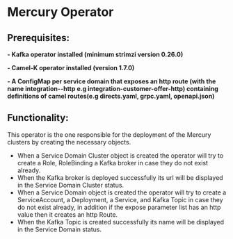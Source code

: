# Mercury Operator

## Prerequisites:
**- Kafka operator installed (minimum strimzi version 0.26.0)**

**- Camel-K operator installed (version 1.7.0)**

**- A ConfigMap per service domain that exposes an http route
(with the name integration-<service-domain-name>-http e.g integration-customer-offer-http)
containing definitions of camel routes(e.g directs.yaml, grpc.yaml, openapi.json)**

## Functionality:
This operator is the one responsible for the deployment of the Mercury clusters by creating the necessary objects.
* When a Service Domain Cluster object is created the operator will try to create a Role, RoleBinding a Kafka broker in case they do not exist already.
* When the Kafka broker is deployed successfully its url will be displayed in the Service Domain Cluster status.
* When a Service Domain object is created the operator will try to create a ServiceAccount, a Deployment, a Service, and Kafka Topic in case they do not exist already, in addition if the expose parameter list has an http value then it creates an http Route.
* When the Kafka Topic is created successfully its name will be displayed in the Service Domain status.
